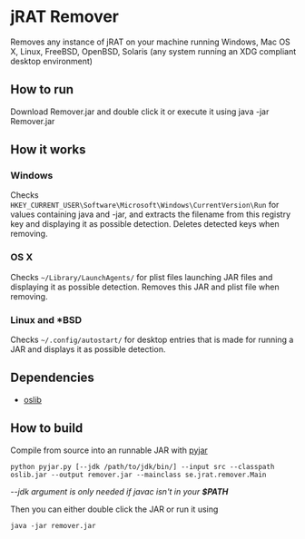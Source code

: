 # jRAT Remover
Removes any instance of jRAT on your machine running Windows, Mac OS X, Linux, FreeBSD, OpenBSD, Solaris (any system running an XDG compliant desktop environment)

## How to run
Download Remover.jar and double click it or execute it using java -jar Remover.jar

## How it works

### Windows

Checks ```HKEY_CURRENT_USER\Software\Microsoft\Windows\CurrentVersion\Run``` for values containing java and -jar, and extracts the filename from this registry key and displaying it as possible detection. Deletes detected keys when removing.

### OS X

Checks ```~/Library/LaunchAgents/``` for plist files launching JAR files and displaying it as possible detection.
Removes this JAR and plist file when removing.

### Linux and *BSD

Checks ```~/.config/autostart/``` for desktop entries that is made for running a JAR and displays it as possible detection.

## Dependencies

- [oslib](https://github.com/redpois0n/oslib)

## How to build

Compile from source into an runnable JAR with [pyjar](https://github.com/redpois0n/pyjar)

```
python pyjar.py [--jdk /path/to/jdk/bin/] --input src --classpath oslib.jar --output remover.jar --mainclass se.jrat.remover.Main
```

*--jdk argument is only needed if javac isn't in your __$PATH__*

Then you can either double click the JAR or run it using

```
java -jar remover.jar
```
